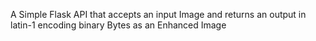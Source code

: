 A Simple Flask API that accepts an input Image and returns an output in latin-1 encoding binary Bytes as an Enhanced Image
